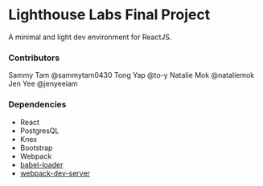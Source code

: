 Lighthouse Labs Final Project
===============================

A minimal and light dev environment for ReactJS.

### Contributors

Sammy Tam @sammytam0430
Tong Yap @to-y
Natalie Mok @nataliemok
Jen Yee @jenyeeiam

### Dependencies

* React
* PostgresQL
* Knex
* Bootstrap
* Webpack
* [babel-loader](https://github.com/babel/babel-loader)
* [webpack-dev-server](https://github.com/webpack/webpack-dev-server)

